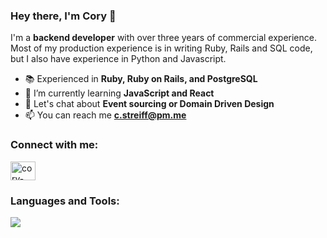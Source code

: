 ### Hey there, I'm Cory 👋

I'm a **backend developer** with over three years of commercial experience. Most of my production experience is in writing Ruby, Rails and SQL code, but I also have experience in Python and Javascript. 

- 📚 Experienced in **Ruby, Ruby on Rails, and PostgreSQL**
- 🌱 I’m currently learning **JavaScript and React**
- 💬 Let's chat about **Event sourcing or Domain Driven Design**
- 📫 You can reach me **c.streiff@pm.me**

### Connect with me:

<p><a href="https://linkedin.com/in/cory-streiff" target="_blank" rel="noopener noreferrer"><img align="center" src="https://raw.githubusercontent.com/rahuldkjain/github-profile-readme-generator/master/src/images/icons/Social/linked-in-alt.svg" alt="cory-streiff" height="30" width="40" /></a></p>

### Languages and Tools:

![](https://skillicons.dev/icons?i=ruby,rails,postgres,sqlite,redis,docker,heroku,git,js,html,css)
